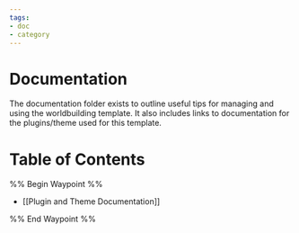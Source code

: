 ```yaml
---
tags:
- doc
- category
---
```

# Documentation
The documentation folder exists to outline useful tips for managing and using the worldbuilding template. It also includes links to documentation for the plugins/theme used for this template.
# Table of Contents
%% Begin Waypoint %%
- [[Plugin and Theme Documentation]]

%% End Waypoint %%
